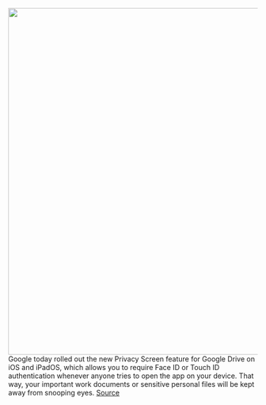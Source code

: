<img src='https://cdn.vox-cdn.com/thumbor/GkjGDxKfk0VZ-5w2z3ECNLqCuVQ=/0x0:2040x1360/1200x800/filters:focal(857x517:1183x843)/cdn.vox-cdn.com/uploads/chorus_image/image/66748393/driveprivacy.0.jpg' width='700px' /><br/>
Google today rolled out the new Privacy Screen feature for Google Drive on iOS and iPadOS, which allows you to require Face ID or Touch ID authentication whenever anyone tries to open the app on your device. That way, your important work documents or sensitive personal files will be kept away from snooping eyes.
<a href='https://www.theverge.com/2020/5/4/21246465/google-drive-privacy-screen-face-touch-id-apple-now-available'> Source <a/>